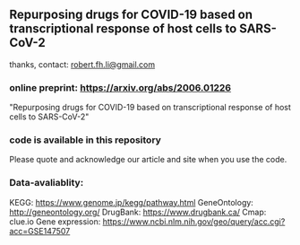 ## Repurposing drugs for COVID-19 based on transcriptional response of host cells to SARS-CoV-2
thanks, contact: robert.fh.li@gmail.com

### online preprint: https://arxiv.org/abs/2006.01226
"Repurposing drugs for COVID-19 based on transcriptional response of host cells to SARS-CoV-2"


### code is available in this repository
Please quote and acknowledge our article and site when you use the code.  


### Data-avaliablity: 
KEGG: https://www.genome.jp/kegg/pathway.html
GeneOntology: http://geneontology.org/
DrugBank: https://www.drugbank.ca/
Cmap: clue.io 
Gene expression: https://www.ncbi.nlm.nih.gov/geo/query/acc.cgi?acc=GSE147507







